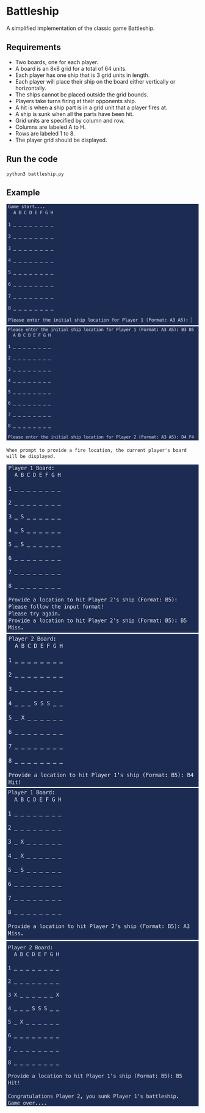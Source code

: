 # Battleship

A simplified implementation of the classic game Battleship.

## Requirements

- Two boards, one for each player.
- A board is an 8x8 grid for a total of 64 units.
- Each player has one ship that is 3 grid units in length.
- Each player will place their ship on the board either vertically or horizontally.
- The ships cannot be placed outside the grid bounds.
- Players take turns firing at their opponents ship.
- A hit is when a ship part is in a grid unit that a player fires at.
- A ship is sunk when all the parts have been hit.
- Grid units are specified by column and row.
- Columns are labeled A to H.
- Rows are labeled 1 to 8.
- The player grid should be displayed.

## Run the code

```
python3 battleship.py
```

## Example

![Game Start](img/game_start.png)
![Place Shipt](img/place_ship.png)

```
When prompt to provide a fire location, the current player's board will be displayed.
```

![Fire](img/fire.png)
![Hit](img/hit.png)
![Player1 Fire](img/fire1.png)
![Game End](img/game_end.png)
